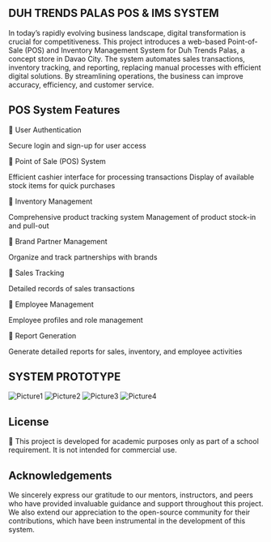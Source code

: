 ## DUH TRENDS PALAS POS & IMS SYSTEM
In today’s rapidly evolving business landscape, digital transformation is crucial for competitiveness. This project introduces a web-based Point-of-Sale (POS) and Inventory Management System for Duh Trends Palas, a concept store in Davao City. The system automates sales transactions, inventory tracking, and reporting, replacing manual processes with efficient digital solutions. By streamlining operations, the business can improve accuracy, efficiency, and customer service.

## POS System Features

🔹 User Authentication

Secure login and sign-up for user access

🔹 Point of Sale (POS) System

Efficient cashier interface for processing transactions
Display of available stock items for quick purchases

🔹 Inventory Management

Comprehensive product tracking system
Management of product stock-in and pull-out

🔹 Brand Partner Management

Organize and track partnerships with brands

🔹 Sales Tracking

Detailed records of sales transactions

🔹 Employee Management

Employee profiles and role management

🔹 Report Generation

Generate detailed reports for sales, inventory, and employee activities

## SYSTEM PROTOTYPE
![Picture1](https://github.com/user-attachments/assets/4191c900-eded-4f7c-8d87-cf395e91d4b3)
![Picture2](https://github.com/user-attachments/assets/bcbf63b8-a00b-4ebb-96dd-e77055c27505)
![Picture3](https://github.com/user-attachments/assets/1a5be05e-329b-433b-8aca-333b81d74b49)
![Picture4](https://github.com/user-attachments/assets/6343b212-4b55-46ba-8990-75899a510bda)



## License

📜 This project is developed for academic purposes only as part of a school requirement. It is not intended for commercial use.


## Acknowledgements

We sincerely express our gratitude to our mentors, instructors, and peers who have provided invaluable guidance and support throughout this project. We also extend our appreciation to the open-source community for their contributions, which have been instrumental in the development of this system. 
